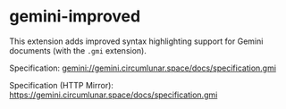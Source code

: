 # gemini-improved

This extension adds improved syntax highlighting support for Gemini documents
(with the `.gmi` extension).

Specification: <gemini://gemini.circumlunar.space/docs/specification.gmi>

Specification (HTTP Mirror): <https://gemini.circumlunar.space/docs/specification.gmi>
